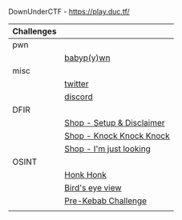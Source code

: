 DownUnderCTF - https://play.duc.tf/



| Challenges |                      |
|-------|---------------------------|
| pwn   |                           |
|       | [babyp(y)wn]()                |
| misc  |                           |
|       | [twitter](misc/twitter)                   |
|       | [discord](misc/discord)                   |
| DFIR  |                           |
|       | [Shop - Setup & Disclaimer](dfir/shop-setup-disclaimer) |
|       | [Shop - Knock Knock Knock](dfir/shop-knock_knock_knock)  |
|       | [Shop - I'm just looking](dfir/shop-Im_just_looking!)   |
| OSINT |                           |
|       | [Honk Honk](osint/honk_honk)            |
|       | [Bird's eye view](osint/birds_eye_view)           |
|       | [Pre-Kebab Challenge](osint/pre-kebab_challenge)       |
|       |                           |



